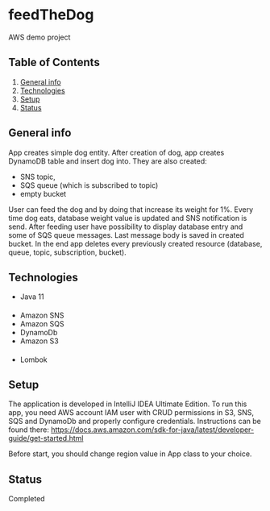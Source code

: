 # feedTheDog
AWS demo project

## Table of Contents
1. [General info](#General-info)
2. [Technologies](#Technologies)
3. [Setup](#Setup)
4. [Status](#Status)

## General info

App creates simple dog entity. After creation of dog, app creates DynamoDB table and insert dog into. 
They are also created: 
- SNS topic, 
- SQS queue (which is subscribed to topic) 
- empty bucket

User can feed the dog and by doing that increase its weight for 1%. Every time dog eats, database weight value is updated and SNS notification is send. 
After feeding user have possibility to display database entry and some of SQS queue messages. Last message body is saved in created bucket.
In the end app deletes every previously created resource (database, queue, topic, subscription, bucket).

## Technologies
- Java 11 
####
- Amazon SNS
- Amazon SQS
- DynamoDb
- Amazon S3
####
- Lombok
####
## Setup
The application is developed in IntelliJ IDEA Ultimate Edition. To run this app, you need AWS account IAM user with CRUD permissions in S3, SNS, SQS and DynamoDb
and properly configure credentials. Instructions can be found there: https://docs.aws.amazon.com/sdk-for-java/latest/developer-guide/get-started.html

Before start, you should change region value in App class to your choice.

## Status
Completed
